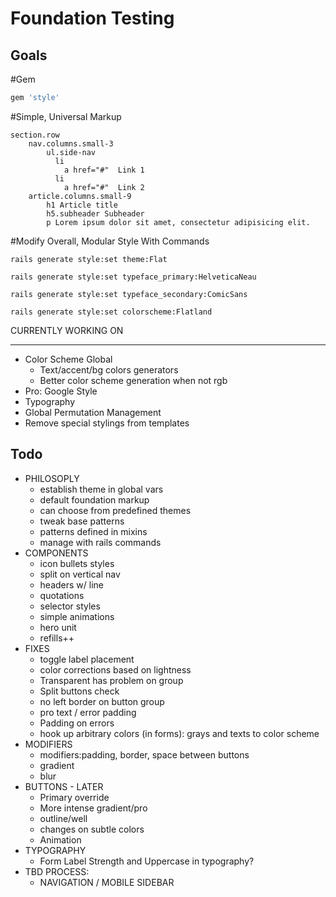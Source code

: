 Foundation Testing
==================

Goals
-----

#Gem
```ruby
gem 'style'
```

#Simple, Universal Markup
```slim
section.row
	nav.columns.small-3
		ul.side-nav
		  li
		    a href="#"  Link 1
		  li
		    a href="#"  Link 2
	article.columns.small-9
		h1 Article title
		h5.subheader Subheader
		p Lorem ipsum dolor sit amet, consectetur adipisicing elit.
```

#Modify Overall, Modular Style With Commands
```console
rails generate style:set theme:Flat
```

```console
rails generate style:set typeface_primary:HelveticaNeau
```

```console
rails generate style:set typeface_secondary:ComicSans
```

```console
rails generate style:set colorscheme:Flatland
```

CURRENTLY WORKING ON
___

* Color Scheme Global
	* Text/accent/bg colors generators
	* Better color scheme generation when not rgb
* Pro: Google Style
* Typography
* Global Permutation Management
* Remove special stylings from templates


Todo
----

* PHILOSOPLY
	* establish theme in global vars
	* default foundation markup
	* can choose from predefined themes
	* tweak base patterns
	* patterns defined in mixins
	* manage with rails commands
* COMPONENTS
	* icon bullets styles
	* split on vertical nav
	* headers w/ line
	* quotations
	* selector styles
	* simple animations
	* hero unit
	* refills++
* FIXES
	* toggle label placement
	* color corrections based on lightness
	* Transparent has problem on group
	* Split buttons check
	* no left border on button group
	* pro text / error padding
	* Padding on errors
	* hook up arbitrary colors (in forms): grays and texts to color scheme
* MODIFIERS
	* modifiers:padding, border, space between buttons
	* gradient
	* blur
* BUTTONS - LATER
	* Primary override
	* More intense gradient/pro
	* outline/well
	* changes on subtle colors
	* Animation
* TYPOGRAPHY
	* Form Label Strength and Uppercase in typography?
* TBD PROCESS:
	* NAVIGATION / MOBILE SIDEBAR
